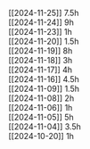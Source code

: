 [[2024-11-25]] 7.5h  
[[2024-11-24]] 9h  
[[2024-11-23]] 1h  
[[2024-11-20]] 1.5h  
[[2024-11-19]] 8h  
[[2024-11-18]] 3h  
[[2024-11-17]] 4h  
[[2024-11-16]] 4.5h  
[[2024-11-09]] 1.5h  
[[2024-11-08]] 2h  
[[2024-11-06]] 1h  
[[2024-11-05]] 5h  
[[2024-11-04]] 3.5h  
[[2024-10-20]] 1h
